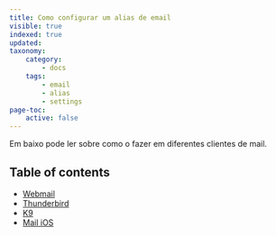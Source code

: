 ```yaml
---
title: Como configurar um alias de email
visible: true
indexed: true
updated:
taxonomy:
    category:
        - docs
    tags:
        - email
        - alias
        - settings
page-toc:
    active: false
---
```


Em baixo pode ler sobre como o fazer em diferentes clientes de mail.

## Table of contents
- [Webmail](webmail/)
- [Thunderbird](thunderbird/)
- [K9](k9/)
- [Mail iOS](mailios)
